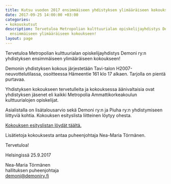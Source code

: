 ```yaml
---
title: Kutsu vuoden 2017 ensimmäiseen yhdistyksen ylimääräiseen kokoukseen
date: 2017-09-25 14:00:00 +03:00
categories:
- kokouskutsut
description: Tervetuloa Metropolian kulttuurialan opiskelijayhdistys Demoni ry:n yhdistyksen
  ensimmäiseen ylimääräiseen kokoukseen!
layout: page
---
```


Tervetuloa Metropolian kulttuurialan opiskelijayhdistys Demoni ry:n yhdistyksen ensimmäiseen ylimääräiseen kokoukseen!

Demonin yhdistyksen kokous järjestetään Tavi-talon H2007-neuvottelutilassa, osoitteessa Hämeentie 161 klo 17 alkaen. Tarjolla on pientä purtavaa.

Yhdistyksen kokoukseen tervetulleita ja kokouksessa äänivaltaisia ovat yhdistyksen jäsenet eli kaikki Metropolia Ammattikorkeakoulun kulttuurialojen opiskelijat.

Asialistalla on lisätalousarvio sekä Demoni ry:n ja Piuha ry:n yhdistymiseen liittyviä kohtia. Kokouksen esityslista liitteinen löytyy ohesta.

[Kokouksen esityslistan löydät täältä.](https://drive.google.com/file/d/0B70DI9gfX26AMmZGRlc1OHI5Nnc/view?usp=sharing)

Lisätietoja kokouksesta antaa puheenjohtaja Nea-Maria Törmänen.

Tervetuloa!

Helsingissä 25.9.2017

Nea-Maria Törmänen<br>
hallituksen puheenjohtaja<br>
<demoni@demoniry.fi>
